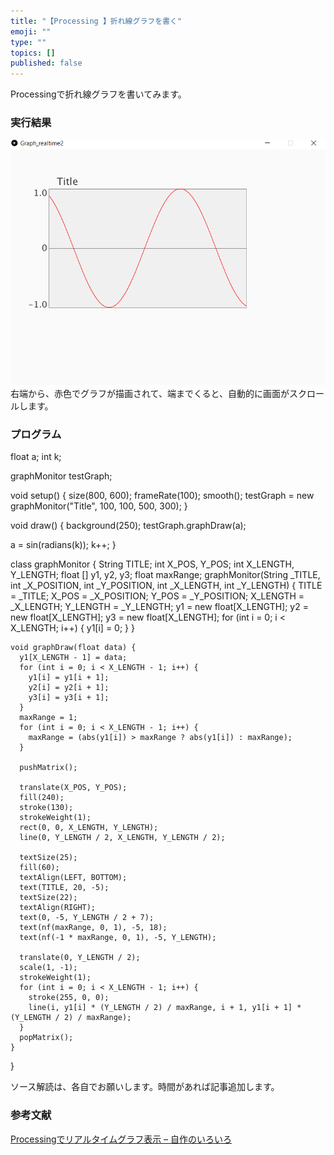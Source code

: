 ```yaml
---
title: "【Processing 】折れ線グラフを書く"
emoji: ""
type: ""
topics: []
published: false
---
```


Processingで折れ線グラフを書いてみます。

### 実行結果

![f:id:pythonjacascript:20180731220514p:plain](/images/ppythonjacascript2018073120180731220514.png "f:id:pythonjacascript:20180731220514p:plain")  
右端から、赤色でグラフが描画されて、端までくると、自動的に画面がスクロールします。

### プログラム

float a;
int k;

graphMonitor testGraph;

void setup() {
  size(800, 600);
  frameRate(100);
  smooth();
  testGraph = new graphMonitor("Title", 100, 100, 500, 300);
}

void draw() {
  background(250);
  testGraph.graphDraw(a);

  a = sin(radians(k));
  k++;
}

class graphMonitor {
    String TITLE;
    int X_POS, Y_POS;
    int X_LENGTH, Y_LENGTH;
    float [] y1, y2, y3;
    float maxRange;
    graphMonitor(String _TITLE, int _X_POSITION, int _Y_POSITION, int _X_LENGTH, int _Y_LENGTH) {
      TITLE = _TITLE;
      X_POS = _X_POSITION;
      Y_POS = _Y_POSITION;
      X_LENGTH   = _X_LENGTH;
      Y_LENGTH   = _Y_LENGTH;
      y1 = new float[X_LENGTH];
      y2 = new float[X_LENGTH];
      y3 = new float[X_LENGTH];
      for (int i = 0; i < X_LENGTH; i++) {
        y1[i] = 0;
      }
    }

    void graphDraw(float data) {
      y1[X_LENGTH - 1] = data;
      for (int i = 0; i < X_LENGTH - 1; i++) {
        y1[i] = y1[i + 1];
        y2[i] = y2[i + 1];
        y3[i] = y3[i + 1];
      }
      maxRange = 1;
      for (int i = 0; i < X_LENGTH - 1; i++) {
        maxRange = (abs(y1[i]) > maxRange ? abs(y1[i]) : maxRange);
      }

      pushMatrix();

      translate(X_POS, Y_POS);
      fill(240);
      stroke(130);
      strokeWeight(1);
      rect(0, 0, X_LENGTH, Y_LENGTH);
      line(0, Y_LENGTH / 2, X_LENGTH, Y_LENGTH / 2);

      textSize(25);
      fill(60);
      textAlign(LEFT, BOTTOM);
      text(TITLE, 20, -5);
      textSize(22);
      textAlign(RIGHT);
      text(0, -5, Y_LENGTH / 2 + 7);
      text(nf(maxRange, 0, 1), -5, 18);
      text(nf(-1 * maxRange, 0, 1), -5, Y_LENGTH);

      translate(0, Y_LENGTH / 2);
      scale(1, -1);
      strokeWeight(1);
      for (int i = 0; i < X_LENGTH - 1; i++) {
        stroke(255, 0, 0);
        line(i, y1[i] * (Y_LENGTH / 2) / maxRange, i + 1, y1[i + 1] * (Y_LENGTH / 2) / maxRange);
      }
      popMatrix();
    }
}

  
ソース解読は、各自でお願いします。時間があれば記事追加します。  
  
### 参考文献

[Processingでリアルタイムグラフ表示 – 自作のいろいろ](https://garchiving.com/real-time-graph-by-proccesing/)